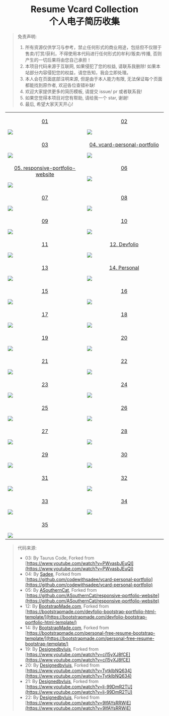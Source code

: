 <div align="center">
    <h1>Resume Vcard Collection<br>个人电子简历收集</h1>
</div>

> 免责声明:
>
> 1. 所有资源仅供学习与参考，禁止任何形式的商业用途，包括但不仅限于售卖/打赏/获利，不得使用本代码进行任何形式的牟利/贩卖/传播, 否则产生的一切后果将由您自己承担！
> 2. 本项目代码来源于互联网, 如果侵犯了您的权益, 请联系我删除! 如果本站部分内容侵犯您的权益，请您告知，我会立即处理。
> 3. 本人会在页面底部注明来源, 但是由于本人能力有限, 无法保证每个页面都能找到原作者, 欢迎各位查错补缺!
> 4. 欢迎大家提供更多的简历模板, 请提交 issue/ pr 或者联系我!
> 5. 如果您觉得本项目对您有帮助, 请给我一个 star, 谢谢!
> 6. 最后, 希望大家天天开心!

<table align="center">
  <!-- 第一行 -->
  <tr>
    <td valign="top" width="50%">
      <a target="_blank" href="https://waite0603.github.io/Resume-vCard-Collection/Web/01/">
        <p align="center">01</p>
        <img src="https://cdn.jsdelivr.net/gh/waite0603/Resume-vCard-Collection/assets/img/web/01.jpg" />
      </a>
    </td>
    <td valign="top">
      <a target="_blank" href="https://waite0603.github.io/Resume-vCard-Collection/Web/02/">
        <p align="center">02</p>
        <img src="https://cdn.jsdelivr.net/gh/waite0603/Resume-vCard-Collection/assets/img/web/02.jpg" />
      </a>
    </td>
  </tr>
  <!-- 第二行 -->
  <tr>
    <td valign="top" width="50%">
      <a target="_blank" href="https://waite0603.github.io/Resume-vCard-Collection/Web/03/">
        <p align="center">03</p>
        <img src="https://cdn.jsdelivr.net/gh/waite0603/Resume-vCard-Collection/assets/img/web/03.jpg" />
      </a>
    </td>
    <td valign="top">
      <a target="_blank" href="https://waite0603.github.io/Resume-vCard-Collection/Web/04/">
        <p align="center">04. vcard-personal-portfolio</p>
        <img src="https://cdn.jsdelivr.net/gh/waite0603/Resume-vCard-Collection/assets/img/web/04.jpg" />
      </a>
    </td>
  </tr>
  <!-- 第三行 -->
  <tr>
    <td valign="top" width="50%">
      <a target="_blank" href="https://waite0603.github.io/Resume-vCard-Collection/Web/05/">
        <p align="center">05. responsive-portfolio-website</p>
        <img src="https://cdn.jsdelivr.net/gh/waite0603/Resume-vCard-Collection/assets/img/web/05.jpg" />
      </a>
    </td>
    <td valign="top">
      <a target="_blank" href="https://waite0603.github.io/Resume-vCard-Collection/Web/06/">
        <p align="center">06</p>
        <img src="https://cdn.jsdelivr.net/gh/waite0603/Resume-vCard-Collection/assets/img/web/06.jpg" />
      </a>
    </td>
  </tr>
  <!-- 第四行 -->
  <tr>
    <td valign="top" width="50%">
      <a target="_blank" href="https://waite0603.github.io/Resume-vCard-Collection/Web/07/">
        <p align="center">07</p>
        <img src="https://cdn.jsdelivr.net/gh/waite0603/Resume-vCard-Collection/assets/img/web/07.jpg" />
      </a>
    </td>
    <td valign="top">
      <a target="_blank" href="https://waite0603.github.io/Resume-vCard-Collection/Web/08/">
        <p align="center">08</p>
        <img src="https://cdn.jsdelivr.net/gh/waite0603/Resume-vCard-Collection/assets/img/web/08.jpg" />
      </a>
    </td>
  </tr>
  <!-- 第五行 -->
  <tr>
    <td valign="top" width="50%">
      <a target="_blank" href="https://waite0603.github.io/Resume-vCard-Collection/Web/09/">
        <p align="center">09</p>
        <img src="https://cdn.jsdelivr.net/gh/waite0603/Resume-vCard-Collection/assets/img/web/09.jpg" />
      </a>
    </td>
    <td valign="top">
      <a target="_blank" href="https://waite0603.github.io/Resume-vCard-Collection/Web/10/">
        <p align="center">10</p>
        <img src="https://cdn.jsdelivr.net/gh/waite0603/Resume-vCard-Collection/assets/img/web/10.jpg" />
      </a>
    </td>
  </tr>
  <!-- 第六行 -->
  <tr>
    <td valign="top" width="50%">
      <a target="_blank" href="https://waite0603.github.io/Resume-vCard-Collection/Web/11/">
        <p align="center">11</p>
        <img src="https://cdn.jsdelivr.net/gh/waite0603/Resume-vCard-Collection/assets/img/web/11.jpg" />
      </a>
    </td>
    <td valign="top">
      <a target="_blank" href="https://waite0603.github.io/Resume-vCard-Collection/Web/12/">
        <p align="center">12. Devfolio</p>
        <img src="https://cdn.jsdelivr.net/gh/waite0603/Resume-vCard-Collection/assets/img/web/12.jpg" />
      </a>
    </td>
  </tr>
  <!-- 第七行 -->
  <tr>
    <td valign="top" width="50%">
      <a target="_blank" href="https://waite0603.github.io/Resume-vCard-Collection/Web/13/">
        <p align="center">13</p>
        <img src="https://cdn.jsdelivr.net/gh/waite0603/Resume-vCard-Collection/assets/img/web/13.jpg" />
      </a>
    </td>
    <td valign="top">
      <a target="_blank" href="https://waite0603.github.io/Resume-vCard-Collection/Web/14/">
        <p align="center">14. Personal</p>
        <img src="https://cdn.jsdelivr.net/gh/waite0603/Resume-vCard-Collection/assets/img/web/14.jpg" />
      </a>
    </td>
  </tr>
  <!-- 第八行 -->
  <tr>
    <td valign="top" width="50%">
      <a target="_blank" href="https://waite0603.github.io/Resume-vCard-Collection/Web/15/">
        <p align="center">15</p>
        <img src="https://cdn.jsdelivr.net/gh/waite0603/Resume-vCard-Collection/assets/img/web/15.jpg" />
      </a>
    </td>
    <td valign="top">
      <a target="_blank" href="https://waite0603.github.io/Resume-vCard-Collection/Web/16/">
        <p align="center">16</p>
        <img src="https://cdn.jsdelivr.net/gh/waite0603/Resume-vCard-Collection/assets/img/web/16.jpg" />
      </a>
    </td>
  </tr>
  <!-- 第九行 -->
  <tr>
    <td valign="top" width="50%">
      <a target="_blank" href="https://waite0603.github.io/Resume-vCard-Collection/Web/17/">
        <p align="center">17</p>
        <img src="https://cdn.jsdelivr.net/gh/waite0603/Resume-vCard-Collection/assets/img/web/17.jpg" />
      </a>
    </td>
    <td valign="top">
      <a target="_blank" href="https://waite0603.github.io/Resume-vCard-Collection/Web/18/">
        <p align="center">18</p>
        <img src="https://cdn.jsdelivr.net/gh/waite0603/Resume-vCard-Collection/assets/img/web/18.jpg" />
      </a>
    </td>
  </tr>
  <!-- 第十行 -->
  <tr>
    <td valign="top" width="50%">
      <a target="_blank" href="https://waite0603.github.io/Resume-vCard-Collection/Web/19/">
        <p align="center">19</p>
        <img src="https://cdn.jsdelivr.net/gh/waite0603/Resume-vCard-Collection/assets/img/web/19.jpg" />
      </a>
    </td>
    <td valign="top">
      <a target="_blank" href="https://waite0603.github.io/Resume-vCard-Collection/Web/20/">
        <p align="center">20</p>
        <img src="https://cdn.jsdelivr.net/gh/waite0603/Resume-vCard-Collection/assets/img/web/20.jpg" />
      </a>
    </td>
  </tr>
  <!-- 第十一行 -->
  <tr>
    <td valign="top" width="50%">
      <a target="_blank" href="https://waite0603.github.io/Resume-vCard-Collection/Web/21/">
        <p align="center">21</p>
        <img src="https://cdn.jsdelivr.net/gh/waite0603/Resume-vCard-Collection/assets/img/web/21.jpg" />
      </a>
    </td>
    <td valign="top">
      <a target="_blank" href="https://waite0603.github.io/Resume-vCard-Collection/Web/22/">
        <p align="center">22</p>
        <img src="https://cdn.jsdelivr.net/gh/waite0603/Resume-vCard-Collection/assets/img/web/22.jpg" />
      </a>
    </td>
  </tr>
  <!-- 第十二行 -->
  <tr>
    <td valign="top" width="50%">
      <a target="_blank" href="https://waite0603.github.io/Resume-vCard-Collection/Web/23/">
        <p align="center">23</p>
        <img src="https://cdn.jsdelivr.net/gh/waite0603/Resume-vCard-Collection/assets/img/web/23.jpg" />
      </a>
    </td>
    <td valign="top">
      <a target="_blank" href="https://waite0603.github.io/Resume-vCard-Collection/Web/24/">
        <p align="center">24</p>
        <img src="https://cdn.jsdelivr.net/gh/waite0603/Resume-vCard-Collection/assets/img/web/24.jpg" />
      </a>
    </td>
  </tr>
  <!-- 第十三行 -->
  <tr>
    <td valign="top" width="50%">
      <a target="_blank" href="https://waite0603.github.io/Resume-vCard-Collection/Web/25/">
        <p align="center">25</p>
        <img src="https://cdn.jsdelivr.net/gh/waite0603/Resume-vCard-Collection/assets/img/web/25.jpg" />
      </a>
    </td>
    <td valign="top" width="50%">
      <a target="_blank" href="https://waite0603.github.io/Resume-vCard-Collection/Web/26/">
        <p align="center">26</p>
        <img src="https://cdn.jsdelivr.net/gh/waite0603/Resume-vCard-Collection/assets/img/web/26.jpg" />
      </a>
    </td>
  </tr>
  <!-- 第十四行 -->
  <tr>
    <td valign="top" width="50%">
      <a target="_blank" href="https://waite0603.github.io/Resume-vCard-Collection/Web/27/">
        <p align="center">27</p>
        <img src="https://cdn.jsdelivr.net/gh/waite0603/Resume-vCard-Collection/assets/img/web/27.jpg" />
      </a>
    </td>
    <td valign="top" width="50%">
      <a target="_blank" href="https://waite0603.github.io/Resume-vCard-Collection/Web/28/">
        <p align="center">28</p>
        <img src="https://cdn.jsdelivr.net/gh/waite0603/Resume-vCard-Collection/assets/img/web/28.jpg" />
      </a>
    </td>
  </tr>
  <!-- 第十五行 -->
  <tr>
    <td valign="top" width="50%">
      <a target="_blank" href="https://waite0603.github.io/Resume-vCard-Collection/Web/29/">
        <p align="center">29</p>
        <img src="https://cdn.jsdelivr.net/gh/waite0603/Resume-vCard-Collection/assets/img/web/29.jpg" />
      </a>
    </td>
    <td valign="top" width="50%">
      <a target="_blank" href="https://waite0603.github.io/Resume-vCard-Collection/Web/30/">
        <p align="center">30</p>
        <img src="https://cdn.jsdelivr.net/gh/waite0603/Resume-vCard-Collection/assets/img/web/30.jpg" />
      </a>
    </td>
  </tr>
  <!-- 第十六行 -->
  <tr>
    <td valign="top" width="50%">
      <a target="_blank" href="https://waite0603.github.io/Resume-vCard-Collection/Web/31/">
        <p align="center">31</p>
        <img src="https://cdn.jsdelivr.net/gh/waite0603/Resume-vCard-Collection/assets/img/web/31.jpg" />
      </a>
    </td>
    <td valign="top" width="50%">
      <a target="_blank" href="https://waite0603.github.io/Resume-vCard-Collection/Web/32/">
        <p align="center">32</p>
        <img src="https://cdn.jsdelivr.net/gh/waite0603/Resume-vCard-Collection/assets/img/web/32.jpg" />
      </a>
    </td>
  </tr>
  <!-- 第十七行 -->
  <tr>
    <td valign="top" width="50%">
      <a target="_blank" href="https://waite0603.github.io/Resume-vCard-Collection/Web/33/">
        <p align="center">33</p>
        <img src="https://cdn.jsdelivr.net/gh/waite0603/Resume-vCard-Collection/assets/img/web/33.jpg" />
      </a>
    </td>
    <td valign="top" width="50%">
      <a target="_blank" href="https://waite0603.github.io/Resume-vCard-Collection/Web/34/">
        <p align="center">34</p>
        <img src="https://cdn.jsdelivr.net/gh/waite0603/Resume-vCard-Collection/assets/img/web/34.jpg" />
      </a>
    </td>
  </tr>
  <!-- 第十八行 -->
  <tr>
    <td valign="top" width="50%">
      <a target="_blank" href="https://waite0603.github.io/Resume-vCard-Collection/Web/35/">
        <p align="center">35</p>
        <img src="https://cdn.jsdelivr.net/gh/waite0603/Resume-vCard-Collection/assets/img/web/35.jpg" />
      </a>
    </td>
  </tr>


</table>

> 代码来源:
>
> - 03: By Taurus Code, Forked from [https://www.youtube.com/watch?v=PWvasbJEuQI](https://www.youtube.com/watch?v=PWvasbJEuQI)
> - 04: By [Sadee](https://github.com/codewithsadee), Forked from [https://github.com/codewithsadee/vcard-personal-portfolio](https://github.com/codewithsadee/vcard-personal-portfolio)
> - 05: By [ASouthernCat](https://github.com/ASouthernCat), Forked from [https://github.com/ASouthernCat/responsive-portfolio-website](https://github.com/ASouthernCat/responsive-portfolio-website)
> - 12: By [BootstrapMade.com](https://bootstrapmade.com/), Forked from [https://bootstrapmade.com/devfolio-bootstrap-portfolio-html-template/](https://bootstrapmade.com/devfolio-bootstrap-portfolio-html-template/)
> - 14: By [BootstrapMade.com](https://bootstrapmade.com/), Forked from [https://bootstrapmade.com/personal-free-resume-bootstrap-template/](https://bootstrapmade.com/personal-free-resume-bootstrap-template/)
> - 19: By [Designedbyluis](https://www.youtube.com/@designedbyluis), Forked from [https://www.youtube.com/watch?v=ci15yXJ8fCE](https://www.youtube.com/watch?v=ci15yXJ8fCE)
> - 20: By [Designedbyluis](https://www.youtube.com/@designedbyluis), Forked from [https://www.youtube.com/watch?v=TytkIbNQ634](https://www.youtube.com/watch?v=TytkIbNQ634)
> - 21: By [Designedbyluis](https://www.youtube.com/@designedbyluis), Forked from [https://www.youtube.com/watch?v=lj-99DmR2TU](https://www.youtube.com/watch?v=lj-99DmR2TU)
> - 22: By [Designedbyluis](https://www.youtube.com/@designedbyluis), Forked from [https://www.youtube.com/watch?v=9IfAYsRRWjE](https://www.youtube.com/watch?v=9IfAYsRRWjE)
